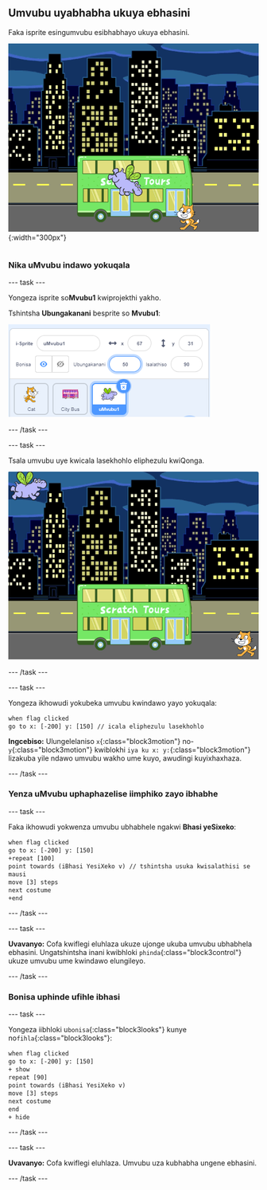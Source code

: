 ## Umvubu uyabhabha ukuya ebhasini

<div style="display: flex; flex-wrap: wrap">
<div style="flex-basis: 200px; flex-grow: 1; margin-right: 15px;">
Faka isprite esingumvubu esibhabhayo ukuya ebhasini.
</div>
<div>

![Umvubu uyabhabha ukuya ebhasini.](images/hippo-flies.png){:width="300px"}

</div>
</div>

### Nika uMvubu indawo yokuqala

--- task ---

Yongeza isprite so**Mvubu1** kwiprojekthi yakho.

Tshintsha **Ubungakanani** besprite so **Mvubu1**:

![Ipheyini yesprite, isprite uMvubu1, esinobungakanani obumiselwe ku- 50.](images/hippo-sprite-size.png)

--- /task ---

--- task ---

Tsala umvubu uye kwicala lasekhohlo eliphezulu kwiQonga.

![I-Spritr uMvubu1 kwicala eliphezulu lwasekholo eQongeni.](images/hippo-sprite-stage.png)

--- /task ---

--- task ---

Yongeza ikhowudi yokubeka umvubu kwindawo yayo yokuqala:

```blocks3
when flag clicked
go to x: [-200] y: [150] // icala eliphezulu lasekhohlo
```

**Ingcebiso:** Ulungelelaniso `x`{:class="block3motion"} no-`y`{:class="block3motion"} kwiblokhi `iya ku x: y:`{:class="block3motion"} lizakuba yile ndawo umvubu wakho ume kuyo, awudingi kuyixhaxhaza.

--- /task ---

### Yenza uMvubu uphaphazelise iimphiko zayo ibhabhe

--- task ---

Faka ikhowudi yokwenza umvubu ubhabhele ngakwi **Bhasi yeSixeko**:

```blocks3
when flag clicked
go to x: [-200] y: [150] 
+repeat [100] 
point towards (iBhasi YesiXeko v) // tshintsha usuka kwisalathisi se mausi
move [3] steps
next costume
+end
```

--- /task ---

--- task ---

**Uvavanyo:** Cofa kwiflegi eluhlaza ukuze ujonge ukuba umvubu ubhabhela ebhasini. Ungatshintsha inani kwibhloki `phinda`{:class="block3control"} ukuze umvubu ume kwindawo elungileyo.

--- /task ---

### Bonisa uphinde ufihle ibhasi

--- task ---

Yongeza iibhloki u`bonisa`{:class="block3looks"} kunye no`fihla`{:class="block3looks"}:

```blocks3
when flag clicked
go to x: [-200] y: [150] 
+ show
repeat [90] 
point towards (iBhasi YesiXeko v)
move [3] steps
next costume
end
+ hide
```

--- /task ---

--- task ---

**Uvavanyo:** Cofa kwiflegi eluhlaza. Umvubu uza kubhabha ungene ebhasini.

--- /task ---
